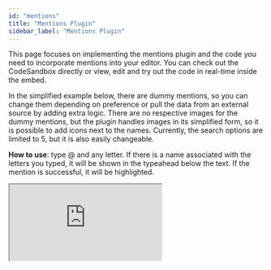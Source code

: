 ```yaml
---
id: "mentions"
title: "Mentions Plugin"
sidebar_label: "Mentions Plugin"
---
```


This page focuses on implementing the mentions plugin and the code you need to incorporate mentions into your editor. You can check out the CodeSandbox directly or view, edit and try out the code in real-time inside the embed. 

In the simplified example below, there are dummy mentions, so you can change them depending on preference or pull the data from an external source by adding extra logic. There are no respective images for the dummy mentions, but the plugin handles images in its simplified form, so it is possible to add icons next to the names. Currently, the search options are limited to 5, but it is also easily changeable. 

**How to use**: type @ and any letter. If there is a name associated with the letters you typed, it will be shown in the typeahead below the text. If the mention is successful, it will be highlighted.

<iframe src="https://codesandbox.io/embed/lexical-mention-plugin-example-ojn42n?fontsize=14&hidenavigation=1&module=/src/Editor.js,/src/plugins/MentionsPlugin.tsx,/src/nodes/MentionNode.ts&theme=dark&view=split"
     style={{width:100+"%", height:700+"px", border:0, "border-radius": 4+"px", overflow:"hidden"}}
     title="lexical-plain-text-example (forked)"
     allow="accelerometer; ambient-light-sensor; camera; encrypted-media; geolocation; gyroscope; hid; microphone; midi; payment; usb; vr; xr-spatial-tracking"
     sandbox="allow-forms allow-modals allow-popups allow-presentation allow-same-origin allow-scripts"
></iframe>
